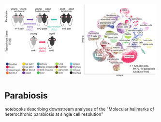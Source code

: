 <p align="center">
  <img src="./parabiosis.png" alt="alpenglow"/>
</p>

# Parabiosis
notebooks describing downstream analyses of the "Molecular hallmarks of heterochronic parabiosis at single cell resolution"
